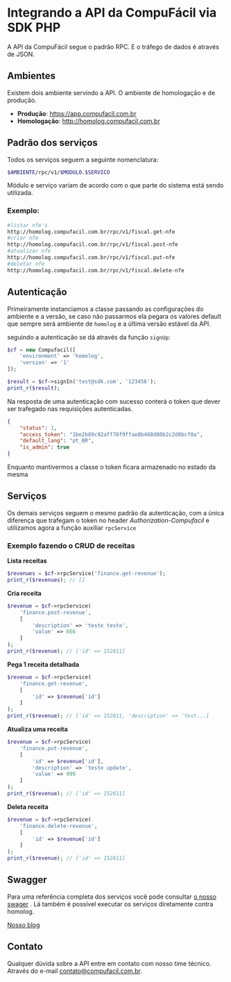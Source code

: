 Integrando a API da CompuFácil via SDK PHP
==========================================

A API da CompuFácil segue o padrão RPC. E o tráfego de dados é
através de JSON.

Ambientes
---------

Existem dois ambiente servindo a API. O ambiente de homologação e
de produção.

- **Produção**: https://app.compufacil.com.br
- **Homologação**: http://homolog.compufacil.com.br

Padrão dos serviços
-------------------

Todos os serviços seguem a seguinte nomenclatura:

```sh
$AMBIENTE/rpc/v1/$MODULO.$SERVICO
```

Módulo e serviço variam de acordo com o que parte do sistema está sendo utilizada.

### Exemplo:

```sh
#listar nfe's
http://homolog.compufacil.com.br/rpc/v1/fiscal.get-nfe
#criar nfe
http://homolog.compufacil.com.br/rpc/v1/fiscal.post-nfe
#atualizar nfe
http://homolog.compufacil.com.br/rpc/v1/fiscal.put-nfe
#deletar nfe
http://homolog.compufacil.com.br/rpc/v1/fiscal.delete-nfe

```

Autenticação
------------

Primeiramente instanciamos a classe passando as configurações do ambiente e a versão,
se caso não passarmos ela pegara os valores default que sempre
será ambiente de `homolog` e a última versão estável da API.

seguindo a autenticação se dá através da função `signUp`:

```php
$cf = new Compufacil([
    'environment' => 'homolog',
    'version' => '1'
]);

$result = $cf->signIn('test@sdk.com', '123456');
print_r($result);
```

Na resposta de uma autenticação com sucesso conterá o token que
dever ser trafegado nas requisições autenticadas.

```json
{
    "status": 1,
    "access_token": "1be2b89c92aff78f9ffae8b408d80b2c2d8bcf0a",
    "default_lang": "pt_BR",
    "is_admin": true
}

```

Enquanto mantivermos a classe o token ficara armazenado no estado da mesma

Serviços
--------

Os demais serviços seguem o mesmo padrão da autenticação, com a
única diferença que trafegam o token no header *Authorization-Compufacil*
e utilizamos agora a função auxiliar `rpcService`

### Exemplo fazendo o CRUD de receitas

**Lista receitas**

```php
$revenues = $cf->rpcService('finance.get-revenue');
print_r($revenues); // []
```

**Cria receita**

```php
$revenue = $cf->rpcService(
    'finance.post-revenue',
    [
        'description' => 'teste teste',
        'value' => 666
    ]
);
print_r($revenue); // ['id' => 152611]
```

**Pega 1 receita detalhada**

```php
$revenue = $cf->rpcService(
    'finance.get-revenue',
    [
        'id' => $revenue['íd']
    ]
);
print_r($revenue); // ['id' => 152611, 'description' => 'test...]
```

**Atualiza uma receita**

```php
$revenue = $cf->rpcService(
    'finance.put-revenue',
    [
        'id' => $revenue['id'],
        'description' => 'teste update',
        'value' => 999
    ]
);
print_r($revenue); // ['id' => 152611]
```

**Deleta receita**

```php
$revenue = $cf->rpcService(
    'finance.delete-revenue',
    [
        'id' => $revenue['íd']
    ]
);
print_r($revenue); // ['id' => 152611]
```

Swagger
-------

Para uma referência completa dos serviços você pode consultar
[o nosso swager]( http://developer.compufacil.com.br/api)
. Lá também é possível executar os serviços
diretamente contra homolog.

[Nosso blog](https://techblog.compufacil.com.br/)

Contato
-------

Qualquer dúvida sobre a API entre em contato com nosso time
técnico. Através do e-mail contato@compufacil.com.br.
